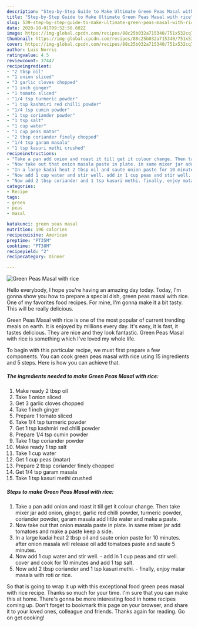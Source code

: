 ```yaml
---
description: "Step-by-Step Guide to Make Ultimate Green Peas Masal with rice"
title: "Step-by-Step Guide to Make Ultimate Green Peas Masal with rice"
slug: 539-step-by-step-guide-to-make-ultimate-green-peas-masal-with-rice
date: 2020-10-01T09:52:56.602Z
image: https://img-global.cpcdn.com/recipes/88c25b032a715340/751x532cq70/green-peas-masal-with-rice-recipe-main-photo.jpg
thumbnail: https://img-global.cpcdn.com/recipes/88c25b032a715340/751x532cq70/green-peas-masal-with-rice-recipe-main-photo.jpg
cover: https://img-global.cpcdn.com/recipes/88c25b032a715340/751x532cq70/green-peas-masal-with-rice-recipe-main-photo.jpg
author: Luis Norris
ratingvalue: 4.5
reviewcount: 37447
recipeingredient:
- "2 tbsp oil"
- "1 onion sliced"
- "3 garlic cloves chopped"
- "1 inch ginger"
- "1 tomato sliced"
- "1/4 tsp turmeric powder"
- "1 tsp kashmiri red chilli powder"
- "1/4 tsp cumin powder"
- "1 tsp coriander powder"
- "1 tsp salt"
- "1 cup water"
- "1 cup peas matar"
- "2 tbsp coriander finely chopped"
- "1/4 tsp garam masala"
- "1 tsp kasuri methi crushed"
recipeinstructions:
- "Take a pan add onion and roast it till get it colour change. Then take mixer jar add onion, ginger, garlic red chilli powder, turmeric powder, coriander powder, garam masala add little water and make a paste."
- "Now take out that onion masala paste in plate. in same mixer jar add tomatoes and make a paste keep a side."
- "In a large kadai heat 2 tbsp oil and saute onion paste for 10 minutes. after onion masala will release oil add tomatoes paste and saute 5 minutes."
- "Now add 1 cup water and stir well. add in 1 cup peas and stir well. cover and cook for 10 minutes and add 1 tsp salt."
- "Now add 2 tbsp coriander and 1 tsp kasuri methi. finally, enjoy matar masala with roti or rice."
categories:
- Recipe
tags:
- green
- peas
- masal

katakunci: green peas masal 
nutrition: 196 calories
recipecuisine: American
preptime: "PT35M"
cooktime: "PT38M"
recipeyield: "2"
recipecategory: Dinner

---
```



![Green Peas Masal with rice](https://img-global.cpcdn.com/recipes/88c25b032a715340/751x532cq70/green-peas-masal-with-rice-recipe-main-photo.jpg)

Hello everybody, I hope you're having an amazing day today. Today, I'm gonna show you how to prepare a special dish, green peas masal with rice. One of my favorites food recipes. For mine, I'm gonna make it a bit tasty. This will be really delicious.



Green Peas Masal with rice is one of the most popular of current trending meals on earth. It is enjoyed by millions every day. It's easy, it is fast, it tastes delicious. They are nice and they look fantastic. Green Peas Masal with rice is something which I've loved my whole life.


To begin with this particular recipe, we must first prepare a few components. You can cook green peas masal with rice using 15 ingredients and 5 steps. Here is how you can achieve that.

<!--inarticleads1-->

##### The ingredients needed to make Green Peas Masal with rice:

1. Make ready 2 tbsp oil
1. Take 1 onion sliced
1. Get 3 garlic cloves chopped
1. Take 1 inch ginger
1. Prepare 1 tomato sliced
1. Take 1/4 tsp turmeric powder
1. Get 1 tsp kashmiri red chilli powder
1. Prepare 1/4 tsp cumin powder
1. Take 1 tsp coriander powder
1. Make ready 1 tsp salt
1. Take 1 cup water
1. Get 1 cup peas (matar)
1. Prepare 2 tbsp coriander finely chopped
1. Get 1/4 tsp garam masala
1. Take 1 tsp kasuri methi crushed




<!--inarticleads2-->

##### Steps to make Green Peas Masal with rice:

1. Take a pan add onion and roast it till get it colour change. Then take mixer jar add onion, ginger, garlic red chilli powder, turmeric powder, coriander powder, garam masala add little water and make a paste.
1. Now take out that onion masala paste in plate. in same mixer jar add tomatoes and make a paste keep a side.
1. In a large kadai heat 2 tbsp oil and saute onion paste for 10 minutes. after onion masala will release oil add tomatoes paste and saute 5 minutes.
1. Now add 1 cup water and stir well. - add in 1 cup peas and stir well. cover and cook for 10 minutes and add 1 tsp salt.
1. Now add 2 tbsp coriander and 1 tsp kasuri methi. - finally, enjoy matar masala with roti or rice.




So that is going to wrap it up with this exceptional food green peas masal with rice recipe. Thanks so much for your time. I'm sure that you can make this at home. There's gonna be more interesting food in home recipes coming up. Don't forget to bookmark this page on your browser, and share it to your loved ones, colleague and friends. Thanks again for reading. Go on get cooking!
